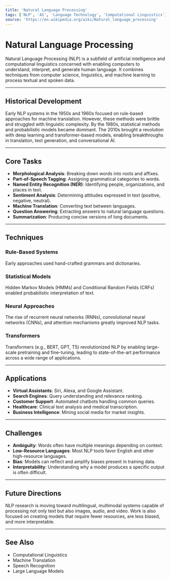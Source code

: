 ```yaml
---
title: 'Natural Language Processing'
tags: ['NLP', 'AI', 'Language Technology', 'Computational Linguistics']
source: 'https://en.wikipedia.org/wiki/Natural_language_processing'
---
```


# Natural Language Processing

Natural Language Processing (NLP) is a subfield of artificial intelligence and computational linguistics concerned with enabling computers to understand, interpret, and generate human language. It combines techniques from computer science, linguistics, and machine learning to process textual and spoken data.

---

## Historical Development

Early NLP systems in the 1950s and 1960s focused on rule-based approaches for machine translation. However, these methods were brittle and struggled with linguistic complexity. By the 1980s, statistical methods and probabilistic models became dominant. The 2010s brought a revolution with deep learning and transformer-based models, enabling breakthroughs in translation, text generation, and conversational AI.

---

## Core Tasks

- **Morphological Analysis**: Breaking down words into roots and affixes.
- **Part-of-Speech Tagging**: Assigning grammatical categories to words.
- **Named Entity Recognition (NER)**: Identifying people, organizations, and places in text.
- **Sentiment Analysis**: Determining attitudes expressed in text (positive, negative, neutral).
- **Machine Translation**: Converting text between languages.
- **Question Answering**: Extracting answers to natural language questions.
- **Summarization**: Producing concise versions of long documents.

---

## Techniques

### Rule-Based Systems

Early approaches used hand-crafted grammars and dictionaries.

### Statistical Models

Hidden Markov Models (HMMs) and Conditional Random Fields (CRFs) enabled probabilistic interpretation of text.

### Neural Approaches

The rise of recurrent neural networks (RNNs), convolutional neural networks (CNNs), and attention mechanisms greatly improved NLP tasks.

### Transformers

Transformers (e.g., BERT, GPT, T5) revolutionized NLP by enabling large-scale pretraining and fine-tuning, leading to state-of-the-art performance across a wide range of applications.

---

## Applications

- **Virtual Assistants**: Siri, Alexa, and Google Assistant.
- **Search Engines**: Query understanding and relevance ranking.
- **Customer Support**: Automated chatbots handling common queries.
- **Healthcare**: Clinical text analysis and medical transcription.
- **Business Intelligence**: Mining social media for market insights.

---

## Challenges

- **Ambiguity**: Words often have multiple meanings depending on context.
- **Low-Resource Languages**: Most NLP tools favor English and other high-resource languages.
- **Bias**: Models can reflect and amplify biases present in training data.
- **Interpretability**: Understanding why a model produces a specific output is often difficult.

---

## Future Directions

NLP research is moving toward multilingual, multimodal systems capable of processing not only text but also images, audio, and video. Work is also focused on creating models that require fewer resources, are less biased, and more interpretable.

---

## See Also

- Computational Linguistics
- Machine Translation
- Speech Recognition
- Large Language Models
